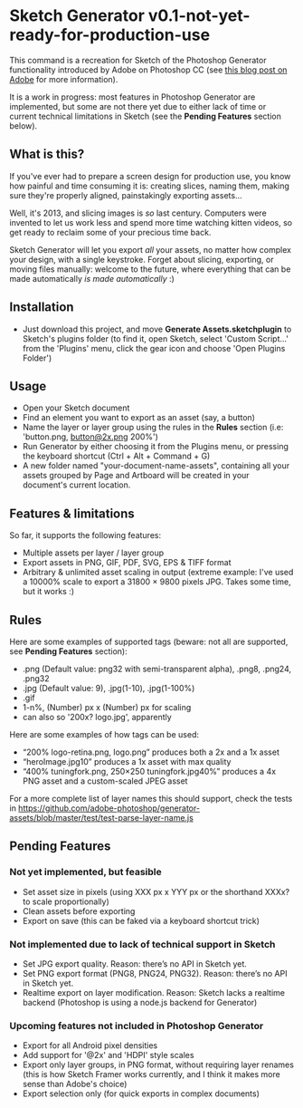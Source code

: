 # Sketch Generator v0.1-not-yet-ready-for-production-use

This command is a recreation for Sketch of the Photoshop Generator functionality introduced by Adobe on Photoshop CC (see [this blog post on Adobe](http://blogs.adobe.com/photoshopdotcom/2013/09/introducing-adobe-generator-for-photoshop-cc.html) for more information).

It is a work in progress: most features in Photoshop Generator are implemented, but some are not there yet due to either lack of time or current technical limitations in Sketch (see the **Pending Features** section below).


## What is this?

If you've ever had to prepare a screen design for production use, you know how painful and time consuming it is: creating slices, naming them, making sure they're properly aligned, painstakingly exporting assets...

Well, it's 2013, and slicing images is *so* last century. Computers were invented to let us work less and spend more time watching kitten videos, so get ready to reclaim some of your precious time back.

Sketch Generator will let you export *all* your assets, no matter how complex your design, with a single keystroke. Forget about slicing, exporting, or moving files manually: welcome to the future, where everything that can be made automatically *is made automatically* :)

## Installation

- Just download this project, and move **Generate Assets.sketchplugin** to Sketch's plugins folder (to find it, open Sketch, select 'Custom Script...' from the 'Plugins' menu, click the gear icon and choose 'Open Plugins Folder')

## Usage

- Open your Sketch document
- Find an element you want to export as an asset (say, a button)
- Name the layer or layer group using the rules in the **Rules** section (i.e: 'button.png, button@2x.png 200%')
- Run Generator by either choosing it from the Plugins menu, or pressing the keyboard shortcut (Ctrl + Alt + Command + G)
- A new folder named "your-document-name-assets", containing all your assets grouped by Page and Artboard will be created in your document's current location.

## Features & limitations

So far, it supports the following features:

- Multiple assets per layer / layer group
- Export assets in PNG, GIF, PDF, SVG, EPS & TIFF format
- Arbitrary & unlimited asset scaling in output (extreme example: I've used a 10000% scale to export a 31800 × 9800 pixels JPG. Takes some time, but it works :)

## Rules

Here are some examples of supported tags (beware: not all are supported, see **Pending Features** section):

- .png (Default value: png32 with semi-transparent alpha), .png8, .png24, .png32
- .jpg (Default value: 9), .jpg(1-10), .jpg(1-100%)
- .gif
- 1-n%, (Number) px x (Number) px for scaling
- can also so '200x? logo.jpg', apparently

Here are some examples of how tags can be used:

- “200% logo-retina.png, logo.png” produces both a 2x and a 1x asset
- “heroImage.jpg10” produces a 1x asset with max quality
- “400% tuningfork.png, 250×250 tuningfork.jpg40%” produces a 4x PNG asset and a custom-scaled JPEG asset

For a more complete list of layer names this should support, check the tests in <https://github.com/adobe-photoshop/generator-assets/blob/master/test/test-parse-layer-name.js>


## Pending Features

### Not yet implemented, but feasible

- Set asset size in pixels (using XXX px x YYY px or the shorthand XXXx? to scale proportionally)
- Clean assets before exporting
- Export on save (this can be faked via a keyboard shortcut trick)

### Not implemented due to lack of technical support in Sketch

- Set JPG export quality. Reason: there’s no API in Sketch yet.
- Set PNG export format (PNG8, PNG24, PNG32). Reason: there’s no API in Sketch yet.
- Realtime export on layer modification. Reason: Sketch lacks a realtime backend (Photoshop is using a node.js backend for Generator)

### Upcoming features not included in Photoshop Generator

- Export for all Android pixel densities
- Add support for '@2x' and 'HDPI' style scales
- Export only layer groups, in PNG format, without requiring layer renames (this is how Sketch Framer works currently, and I think it makes more sense than Adobe's choice)
- Export selection only (for quick exports in complex documents)
